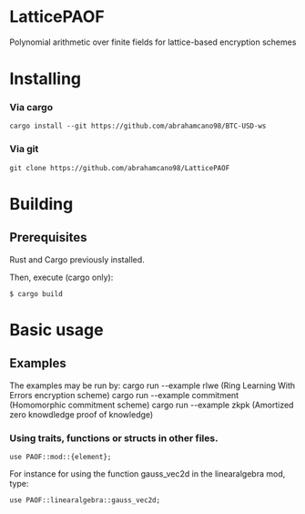 # LatticePAOF
Polynomial arithmetic over finite fields for lattice-based encryption schemes

# Installing
### Via cargo
```
cargo install --git https://github.com/abrahamcano98/BTC-USD-ws
```
### Via git
```
git clone https://github.com/abrahamcano98/LatticePAOF
```


# Building
## Prerequisites
Rust and Cargo previously installed.

Then, execute (cargo only):
```
$ cargo build
```
# Basic usage
## Examples
The examples may be run by:
cargo run --example rlwe (Ring Learning With Errors encryption scheme)
cargo run --example commitment (Homomorphic commitment scheme)
cargo run --example zkpk (Amortized zero knowdledge proof of knowledge)
### Using traits, functions or structs in other files.
```use PAOF::mod::{element};```

For instance for using the function gauss_vec2d in the linearalgebra mod, type:

```use PAOF::linearalgebra::gauss_vec2d;```

